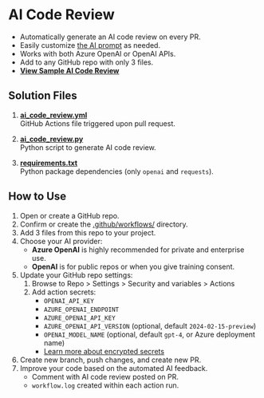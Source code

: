 # AI Code Review

* Automatically generate an AI code review on every PR.
* Easily customize [the AI prompt](./.github/workflows/ai_code_review.py#L144) as needed.
* Works with both Azure OpenAI or OpenAI APIs.
* Add to any GitHub repo with only 3 files.
* **[View Sample AI Code Review](https://github.com/mattsavarino/ai-code-review/pull/1)**

## Solution Files

1. **[ai_code_review.yml](./.github/workflows/ai_code_review.yml)**<br>
GitHub Actions file triggered upon pull request.

2. **[ai_code_review.py](./.github/workflows/ai_code_review.py)**<br>
Python script to generate AI code review.

3. **[requirements.txt](./requirements.txt)**<br>
Python package dependencies (only `openai` and `requests`).

## How to Use
1. Open or create a GitHub repo.
1. Confirm or create the [.github/workflows/](./.github/workflows/) directory.
1. Add 3 files from this repo to your project.
1. Choose your AI provider:
    * **Azure OpenAI** is highly recommended for private and enterprise use.
    * **OpenAI** is for public repos or when you give training consent.
1. Update your GitHub repo settings:
    1. Browse to Repo > Settings > Security and variables > Actions
    1. Add action secrets:
        * `OPENAI_API_KEY`
        * `AZURE_OPENAI_ENDPOINT`
        * `AZURE_OPENAI_API_KEY`
        * `AZURE_OPENAI_API_VERSION` (optional, default `2024-02-15-preview`)
        * `OPENAI_MODEL_NAME` (optional, default `gpt-4`, or Azure deployment name)
        * [Learn more about encrypted secrets](https://docs.github.com/en/actions/security-guides/using-secrets-in-github-actions)
1. Create new branch, push changes, and create new PR.
1. Improve your code based on the automated AI feedback.
    * Comment with AI code review posted on PR.
    * `workflow.log` created within each action run.

